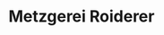 ---
title: "Metzgerei Roiderer"
url: /strasslach-dingharting/metzgerei-roiderer/
shop: Metzgerei
---